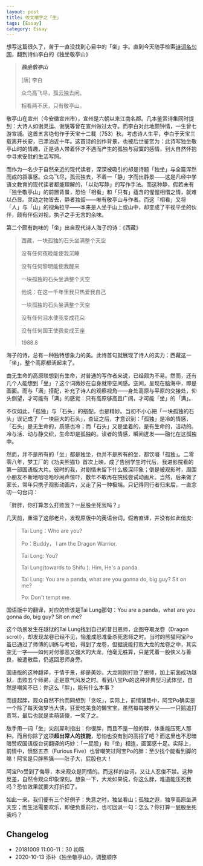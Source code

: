 ```yaml
---
layout: post
title: 咬文嚼字之「坐」
tags: [Essay]
category: Essay
---
```


想写这篇很久了，苦于一直没找到心目中的「坐」字。直到今天随手检索[诗词名句网](https://www.shicimingju.com/chaxun/list/3816.html)，翻到诗仙李白的《独坐敬亭山》

>***独坐敬亭山***
>
>[唐] 李白
>
>众鸟高飞尽，孤云独去闲。
>
>相看两不厌，只有敬亭山。

敬亭山在宣州（今安徽宣州市），宣州是六朝以来江南名郡。几本鉴赏诗集同时提到：大诗人如谢灵运、谢朓等曾在宣州做过太守。而李白对此地颇钟情，一生曾七游宣城。这首五言绝句作于天宝十二载（753）秋。考虑诗人生平，李白于天宝三载离开长安，已漂泊近十年。这首诗的创作背景，也被后世鉴赏为：此诗写独坐敬亭山时的情趣，正是诗人带着怀才不遇而产生的孤独与寂寞的感情，到大自然怀抱中寻求安慰的生活写照。

而作为一名少于自然亲近的现代读者，深深被吸引的却是诗题「独坐」与全篇浑然而成的叙事感。众鸟飞尽，孤云独去，不着一「静」字而出静景——这是凡经中学语文教育的现代读者都能理解的，「以动写静」的写作手法。而这种静，假若未有「独坐敬亭山」的前置背景，恐怕「相看」和「只有」蕴含的惺惺相惜之情，就难以凸显。灵动之物皆去，静者独留——唯有敬亭山与作者。而这「相看」又将「人」与「山」的视角拉平——本来是人坐于山上或山中，却变成了平视平坐的伙伴，颇有伴侣对视，执子之手无言的余味。



第二个颇有韵味的「坐」出自现代诗人海子的诗：《西藏》

> 西藏，一块孤独的石头坐满整个天空
>
> 没有任何夜晚能使我沉睡
>
> 没有任何黎明能使我醒来
>
> 
>
> 一块孤独的石头坐满整个天空
>
> 他说：在这一千年里我只热爱我自己
>
> 一块孤独的石头坐满整个天空
>
> 没有任何泪水使我变成花朵
>
> 没有任何国王使我变成王座
>
> 1988.8

海子的诗，总有一种独特想象力的美。此诗首句就展现了诗人的实力：西藏这一「坐」，整个高原都活起来了。

由无生命的高原联想到有生命，对普通的写作者来说，已经颇为不易。然而，还有几个人能想到「坐」？这个词微妙在自身就带空间感。空间，呈现在脑海中，即是画面。而与「满」搭配，补充了诗人的观察视角——身处高原与平原的交接处，仰头侧望，才可能有「满」的感觉：只有高原够高且广阔，才可能「坐」的「满」。

不仅如此，「孤独」与「石头」的搭配，也是精妙。当初不小心把「一块孤独的石头」误记成了「一块巨大的石头」，查证之后，才意识到：「孤独」是冷的情感，「石头」是无生命的，质感也冷；而「石头」又是坐着的，是有生命的，活动的。冷与活、动与静交织，生命却是孤独的。读者的情感，瞬间迸发——融化在这孤独中。

然而，并不是所有的「坐」都是独坐，也并不是所有的坐，都饮啜「孤独」。二零零八年，梦工厂的《功夫熊猫1》首次上映，成了告别学生时代后，我进影院看的第一部国语版大片。彼时的我，对剧情未留下什么极深印象；倒是被观影时，周围小朋友不断地哈哈哈吵闹声惊吓，数年不敢再在院线尝试动画片。当然，后来做了家长，常年只携子观影动画片，又走了另一种极端。只记得同行者归来后，一直念叨一句台词：

「胖胖，你打算怎么打败我？一屁股坐死我吗？」

几天前，重温了这部老片，发现原版中的英语台词，假若直译，并没有如此俏皮: 

> Tai Lung：Who are you?
>
> Po：Buddy， I am the Dragon Warrior.
>
> Tai Long: You? 
>
> Tai Lung(towards to Shifu ): Him, He's a panda.
>
> Tai Lung: You are a panda, what are you gonna do, big guy? Sit on me?
>
> Po: Don't tempt me.



国语版中的翻译，对应的应该是Tai Lung那句：You are a panda，what are you gonna do, big guy? Sit on me? 



这个场景发生在越狱的Tai Lung找到自己的昔日恩师，企图夺取龙卷（Dragon scroll），却发现龙卷已经不见，恼羞成怒准备杀死恩师之时。当时的熊猫阿宝Po虽已通过了师傅的训练与考验，得到了龙卷，但据说能打败大龙的龙卷之中，其实空无一字——如何对付邪恶又强大的大龙，他毫无胜算，只是凭着一股侠义与善良，被遣散后，仍返回恩师身旁。

国语版的这种翻译，于情于景，却是美妙。大龙刚刚打败了恩师，加上前面成功越狱，击败五个师弟，正是意气风发之时。看到八宝Po的这种非典型习武体型，自然是嘲笑不已：你这么「胖」，能有什么本事？

而提起胖，观众自然不约而同想到「贪吃」，实际上，前情铺垫中，阿宝Po确实是一个除了每天做梦当大侠，狂爱吃美食的懒宝宝。虽然每每被养父——一只鹅追打责骂，最后也就是卖萌装傻，一笑了之。

敌手用一词「坐」尖刻犀利指出：你很胖，而且不是一般的胖，体重能压死人那种。而且你除了这项**超出常人的技能**，恐怕也没有别的高招了吧？而这里也不忍暗暗赞叹国语版台词翻译的巧妙：「一屁股」和「坐」相连，画面感十足。实际上，前情中，愤怒五杰（Furious Five）也曾嘲笑过阿宝Po的胖：至少找个能看到脚的嘛！阿宝是只胖熊猫——肚子大，屁股也大！

阿宝Po受到了侮辱，本来观众是同情的。而这样的台词，又让人忍俊不禁。这种反差，自然令观众印象深刻。想象一下，大龙如果说，你这么胖，难道能压死我吗？恐怕效果就要大打折扣了。

如此一来，我们便有三个好例子：失意之时，独坐看山；孤独之遐，独享高原坐满天空；而生活需要欢乐，即便负重前行，也可回讽一句：怎么？你打算一屁股坐死我吗？







## Changelog

- 20181009 11:00-11：30 初稿 
- 2020-10-13 添补《独坐敬亭山》，调整顺序

   